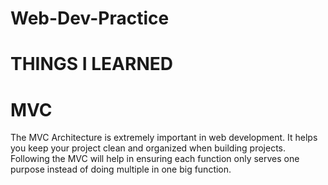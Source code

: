# Web-Dev-Practice

# THINGS I LEARNED
# MVC
The MVC Architecture is extremely important in web development. It helps you keep your project clean and organized when building projects. Following the MVC will help in ensuring each function only serves one purpose instead of doing multiple in one big function.